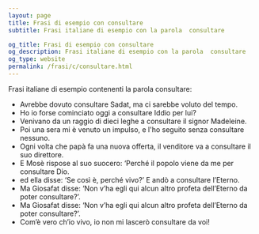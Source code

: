 ```yaml
---
layout: page
title: Frasi di esempio con consultare 
subtitle: Frasi italiane di esempio con la parola  consultare

og_title: Frasi di esempio con consultare 
og_description: Frasi italiane di esempio con la parola  consultare
og_type: website
permalink: /frasi/c/consultare.html
---
```


Frasi italiane di esempio contenenti la parola consultare:


- Avrebbe dovuto consultare Sadat, ma ci sarebbe voluto del tempo.
- Ho io forse cominciato oggi a consultare Iddio per lui?
- Venivano da un raggio di dieci leghe a consultare il signor Madeleine.
- Poi una sera mi è venuto un impulso, e l'ho seguito senza consultare nessuno.
- Ogni volta che papà fa una nuova offerta, il venditore va a consultare il suo direttore.
- E Mosè rispose al suo suocero: ‘Perché il popolo viene da me per consultare Dio.
- ed ella disse: ‘Se così è, perché vivo?’ E andò a consultare l’Eterno.
- Ma Giosafat disse: ‘Non v’ha egli qui alcun altro profeta dell’Eterno da poter consultare?’.
- Ma Giosafat disse: ‘Non v’ha egli qui alcun altro profeta dell’Eterno da poter consultare?’.
- Com’è vero ch’io vivo, io non mi lascerò consultare da voi!
